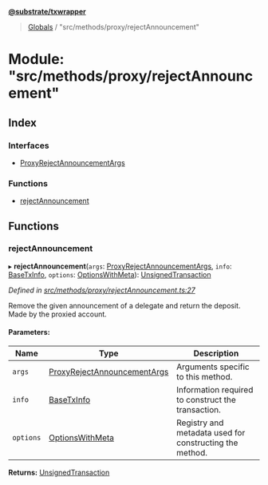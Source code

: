 **[@substrate/txwrapper](../README.md)**

> [Globals](../globals.md) / "src/methods/proxy/rejectAnnouncement"

# Module: "src/methods/proxy/rejectAnnouncement"

## Index

### Interfaces

* [ProxyRejectAnnouncementArgs](../interfaces/_src_methods_proxy_rejectannouncement_.proxyrejectannouncementargs.md)

### Functions

* [rejectAnnouncement](_src_methods_proxy_rejectannouncement_.md#rejectannouncement)

## Functions

### rejectAnnouncement

▸ **rejectAnnouncement**(`args`: [ProxyRejectAnnouncementArgs](../interfaces/_src_methods_proxy_rejectannouncement_.proxyrejectannouncementargs.md), `info`: [BaseTxInfo](../interfaces/_src_util_types_.basetxinfo.md), `options`: [OptionsWithMeta](../interfaces/_src_util_types_.optionswithmeta.md)): [UnsignedTransaction](../interfaces/_src_util_types_.unsignedtransaction.md)

*Defined in [src/methods/proxy/rejectAnnouncement.ts:27](https://github.com/paritytech/txwrapper/blob/18c85e5/src/methods/proxy/rejectAnnouncement.ts#L27)*

Remove the given announcement of a delegate and return the deposit. Made by the proxied account.

#### Parameters:

Name | Type | Description |
------ | ------ | ------ |
`args` | [ProxyRejectAnnouncementArgs](../interfaces/_src_methods_proxy_rejectannouncement_.proxyrejectannouncementargs.md) | Arguments specific to this method. |
`info` | [BaseTxInfo](../interfaces/_src_util_types_.basetxinfo.md) | Information required to construct the transaction. |
`options` | [OptionsWithMeta](../interfaces/_src_util_types_.optionswithmeta.md) | Registry and metadata used for constructing the method.  |

**Returns:** [UnsignedTransaction](../interfaces/_src_util_types_.unsignedtransaction.md)
